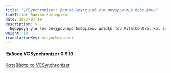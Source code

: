 ```yaml
---
title: "VCSynchronizer: βασικό λογισμικό για συγχρονισμό δεδομένων"
linkTitle: Βασικό λογισμικό
date: 2023-07-19
description: >
  Εφαρμογή για τον συγχρονισμό δεδομένων μεταξύ του VitalControl και εφαρμογών τρίτων.
weight: 10
translationKey: vcsynchronizer
---
```

#### Έκδοση VCSynchronizer 0.9.10

<a href="/download/SetupVitalControlSynchronizer.exe" role="button" class="btn btn-primary btn-lg">Κατεβάστε το VCSynchronizer</a>
